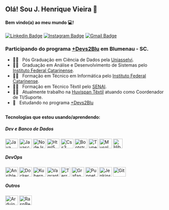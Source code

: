 ## Olá! Sou J. Henrique Vieira 👋
#### Bem vindo(a) ao meu mundo 💻!

 [![Linkedin Badge](https://img.shields.io/badge/-JulianoVieira-6633cc?-LinkedIn-blue?style=flat-square&logo=Linkedin&logoColor=white&link=https://www.linkedin.com/in/juliano-h-vieira/)](https://www.linkedin.com/in/juliano-h-vieira/) 
 [![Instagram Badge](https://img.shields.io/badge/-Jucabnu-blue?style=flat-square&logo=Instagram&logoColor=white&link=https://www.instagram.com/jucabnu/)](https://www.instagram.com/jucabnu/) 
[![Gmail Badge](https://img.shields.io/badge/-julianovieira.bc@gmail.com-6633cc?style=flat-square&logo=Gmail&logoColor=white&link=mailto:julianovieira.bc@gmail.com)](mailto:nandodevs@gmail.com)

### Participando do programa [+Devs2Blu](https://devs2blu.com.br/) em Blumenau - SC.

- 👨‍🎓  &nbsp; Pós Graduação em Ciência de Dados pela [Uniasselvi](https://portal.uniasselvi.com.br/). 
- 👨‍🎓  &nbsp; Graduação em Análise e Desenvolvimento de Sistemas pelo [Instituto Federal Catarinense](https://ifc.edu.br/).
- 👨‍🎓  &nbsp; Formação em Técnico em Informática pelo [Instituto Federal Catarinense](https://ifc.edu.br/).
- 👨‍🎓  &nbsp; Formação em Técnico Têxtil pelo [SENAI](https://sc.senai.br/).
- 👨‍💻 &nbsp; Atualmente trabalho na [Huvispan Têxtil](http://huvispan.com.br/) atuando como Coordenador de TI/Suporte.
- 📖 &nbsp; Estudando no programa [+Devs2Blu](https://devs2blu.com.br/)

##

<div style="display: inline_block">
  <h4>Tecnologias que estou usando/aprendendo:</h4>
  
  <h5>Dev e Banco de Dados</h5>
 
   <img align="center" alt="Java" height="30" width="40" src="https://raw.githubusercontent.com/jucabnu/about_jucabnu/main/icons/java-icon.svg">
   <img align="center" alt="Javascript" height="30" width="40" src="https://raw.githubusercontent.com/jucabnu/about_jucabnu/main/icons/javascript-icon.svg">
   <img align="center" alt="NodeJs" height="30" width="40" src="https://raw.githubusercontent.com/jucabnu/about_jucabnu/main/icons/nodejs-icon.svg">   
   <img align="center" alt="Html5" height="30" width="40" src="https://raw.githubusercontent.com/jucabnu/about_jucabnu/main/icons/w3_html5-icon.svg">
   <img align="center" alt="Css3" height="30" width="40" src="https://raw.githubusercontent.com/jucabnu/about_jucabnu/main/icons/w3_css-icon.svg">    
   <img align="center" alt="Bootstrap" height="30" width="40" src="https://raw.githubusercontent.com/jucabnu/about_jucabnu/main/icons/getbootstrap-icon.svg">
 <img align="center" alt="TypeScript" height="30" width="30" src="https://raw.githubusercontent.com/jucabnu/about_jucabnu/main/icons/typescriptlang-icon.svg">
 <img align="center" alt="Mysql" height="30" width="40" src="https://raw.githubusercontent.com/jucabnu/about_jucabnu/main/icons/mysql-icon.svg">
 <img align="center" alt="Hibernate" height="30" width="30" src="https://raw.githubusercontent.com/jucabnu/about_jucabnu/main/icons/hibernate-icon.svg">
 
  <h5>DevOps</h5>
 
   <img align="center" alt="Ansible" height="30" width="40" src="https://raw.githubusercontent.com/jucabnu/about_jucabnu/main/icons/ansible-icon.svg">
   <img align="center" alt="Docker" height="30" width="40" src="https://raw.githubusercontent.com/jucabnu/about_jucabnu/main/icons/docker-icon.svg">
   <img align="center" alt="Kubernetes" height="30" width="40" src="https://raw.githubusercontent.com/jucabnu/about_jucabnu/main/icons/kubernetes-icon.svg"> 
   <img align="center" alt="Vagrant" height="30" width="40" src="https://raw.githubusercontent.com/jucabnu/about_jucabnu/main/icons/vagrantup-icon.svg">
   <img align="center" alt="Terraform" height="30" width="30" src="https://raw.githubusercontent.com/jucabnu/about_jucabnu/main/icons/terraformio-icon.svg">
   <img align="center" alt="Grafana" height="30" width="40" src="https://raw.githubusercontent.com/jucabnu/about_jucabnu/main/icons/grafana-icon.svg">
   <img align="center" alt="Puppet" height="30" width="40" src="https://raw.githubusercontent.com/jucabnu/about_jucabnu/main/icons/puppet-icon.svg">
   <img align="center" alt="Jenkins" height="30" width="40" src="https://raw.githubusercontent.com/jucabnu/about_jucabnu/main/icons/jenkins-icon.svg">
   <img align="center" alt="Git" height="30" width="40" src="https://raw.githubusercontent.com/jucabnu/about_jucabnu/main/icons/git-scm-icon.svg">
    
  <h5>Outros</h5>
 
   <img align="center" alt="Arduino" height="30" width="40" src="https://raw.githubusercontent.com/jucabnu/about_jucabnu/main/icons/arduino-icon.svg">
   <img align="center" alt="RaspBerryPi" height="30" width="40" src="https://raw.githubusercontent.com/jucabnu/about_jucabnu/main/icons/raspberrypi-icon.svg">
   
 </div> 
